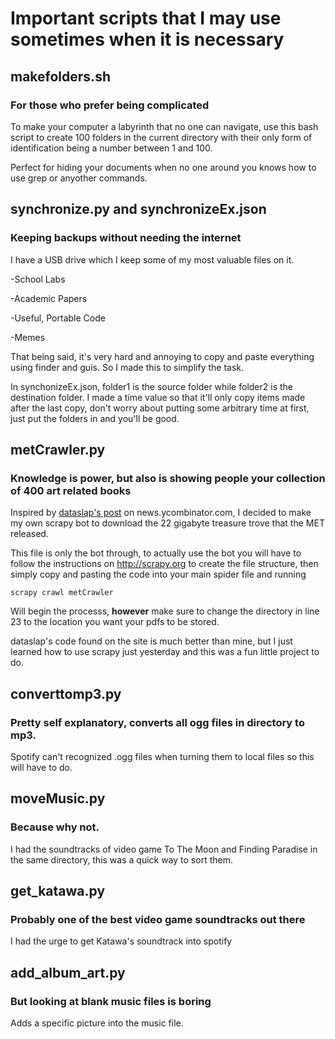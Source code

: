 # Important scripts that I may use sometimes when it is necessary

## makefolders.sh

### For those who prefer being complicated

To make your computer a labyrinth that no one can navigate, use this bash script to create 100 folders in the current directory with their only form of identification being a number between 1 and 100.

Perfect for hiding your documents when no one around you knows how to use grep or anyother commands.

## synchronize.py and synchronizeEx.json

### Keeping backups without needing the internet

I have a USB drive which I keep some of my most valuable files on it. 

-School Labs

-Academic Papers

-Useful, Portable Code

-Memes

That being said, it's very hard and annoying to copy and paste everything using finder and guis. So I made this to simplify the task.

In synchonizeEx.json, folder1 is the source folder while folder2 is the destination folder. I made a time value so that it'll only copy items made after the last copy, don't worry about putting some arbitrary time at first, just put the folders in and you'll be good.

## metCrawler.py

### Knowledge is power, but also is showing people your collection of 400 art related books

Inspired by [dataslap's post](https://news.ycombinator.com/item?id=16303046) on news.ycombinator.com, I decided to make my own scrapy bot to download the 22 gigabyte treasure trove that the MET released.

This file is only the bot through, to actually use the bot you will have to follow the instructions on http://scrapy.org to create the file structure, then simply copy and pasting the code into your main spider file and running

`scrapy crawl metCrawler`

Will begin the processs, **however** make sure to change the directory in line 23 to the location you want your pdfs to be stored. 

dataslap's code found on the site is much better than mine, but I just learned how to use scrapy just yesterday and this was a fun little project to do.

## converttomp3.py

### Pretty self explanatory, converts all ogg files in directory to mp3.

Spotify can't recognized .ogg files when turning them to local files so this will have to do.

## moveMusic.py

### Because why not.

I had the soundtracks of video game To The Moon and Finding Paradise in the same directory, this was a quick way to sort them.

## get_katawa.py

### Probably one of the best video game soundtracks out there

I had the urge to get Katawa's soundtrack into spotify

## add_album_art.py
### But looking at blank music files is boring

Adds a specific picture into the music file.
